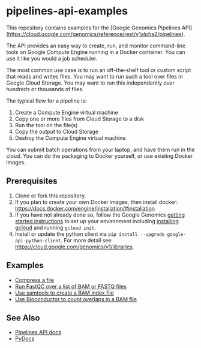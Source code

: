 # pipelines-api-examples

This repository contains examples for the [Google Genomics Pipelines API]
(https://cloud.google.com/genomics/reference/rest/v1alpha2/pipelines).

The API provides an easy way to create, run, and monitor command-line tools
on Google Compute Engine running in a Docker container. You can use it like
you would a job scheduler.

The most common use case is to run an off-the-shelf tool or custom script
that reads and writes files. You may want to run such a tool over files in
Google Cloud Storage. You may want to run this independently over hundreds
or thousands of files.

The typical flow for a pipeline is:

  1. Create a Compute Engine virtual machine
  1. Copy one or more files from Cloud Storage to a disk
  1. Run the tool on the file(s)
  1. Copy the output to Cloud Storage
  1. Destroy the Compute Engine virtual machine

You can submit batch operations from your laptop, and have them run in the cloud.
You can do the packaging to Docker yourself, or use existing Docker images.

## Prerequisites

1. Clone or fork this repository.
1. If you plan to create your own Docker images, then install docker: https://docs.docker.com/engine/installation/#installation
1. If you have not already done so, follow the Google Genomics [getting started instructions](https://cloud.google.com/genomics/install-genomics-tools) to set up your environment including [installing gcloud](https://cloud.google.com/sdk/) and running `gcloud init`.
1. Install or update the python client via `pip install --upgrade google-api-python-client`.  For more detail see https://cloud.google.com/genomics/v1/libraries.

## Examples

* [Compress a file](./compress)
* [Run FastQC over a list of BAM or FASTQ files](./fastqc)
* [Use samtools to create a BAM index file](./samtools)
* [Use Bioconductor to count overlaps in a BAM file](./bioconductor)

## See Also

* [Pipelines API docs](https://cloud.google.com/genomics/reference/rest/v1alpha2/pipelines)
* [PyDocs](https://developers.google.com/resources/api-libraries/documentation/genomics/v1alpha2/python/latest/)
